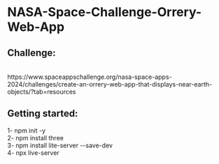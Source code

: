 # NASA-Space-Challenge-Orrery-Web-App

<h2>Challenge:</h2><br>
https://www.spaceappschallenge.org/nasa-space-apps-2024/challenges/create-an-orrery-web-app-that-displays-near-earth-objects/?tab=resources

<h2>Getting started:</h2>
1- npm init -y <br>
2- npm install three <br>
3- npm install lite-server --save-dev <br>
4- npx live-server

